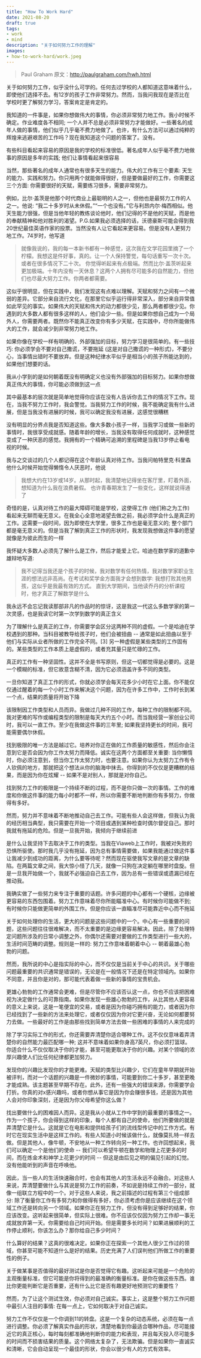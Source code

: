 ```yaml
---
title: "How To Work Hard"
date: 2021-08-20
draft: true
tags:
- work
- mind
description: "关于如何努力工作的理解"
images:
- how-to-work-hard/work.jpeg
---
```

> Paul Graham
> 原文：http://paulgraham.com/hwh.html

关于如何努力工作，似乎没什么可学的。任何去过学校的人都知道这意味着什么，即使他们选择不去。有12岁的孩子工作非常努力。然而，当我问我现在是否比在学校时更了解努力学习，答案肯定是肯定的。

我知道的一件事是，如果你想做伟大的事情，你必须非常努力地工作。我小时候不确定。作业难度各不相同; 一个人并不总是必须非常努力才能做好。一些著名的成年人做的事情，他们似乎几乎毫不费力地做了。也许，有什么方法可以通过纯粹的辉煌来逃避艰苦的工作吗？现在我知道这个问题的答案了。没有。

有些科目看起来容易的原因是我的学校的标准很低。著名成年人似乎毫不费力地做事的原因是多年的实践; 他们让事情看起来很容易

当然，那些著名的成年人通常也有很多天生的能力。伟大的工作有三个要素: 天生的能力、实践和努力。你只用两个就能做得很好，但是要做最好的工作，你需要这三个方面: 你需要很好的天赋，需要练习很多，需要非常努力。

例如，比尔·盖茨是他那个时代商业上最聪明的人之一，但他也是最努力工作的人之一。他说: “我二十多岁时从未休假。”“一个也没有。”它与利昂内尔·梅西相似。他天生能力很强，但是当他年轻的教练谈论他时，他们记得的不是他的天赋，而是他的奉献精神和他对胜利的渴望。P.G.如果我必须选择的话，沃德豪斯可能会得到我20世纪最佳英语作家的投票。当然没有人让它看起来更容易。但是没有人更努力地工作。74岁时，他写道
> 就像我说的，我的每一本新书都有一种感觉，这次我在文学花园里摘了一个柠檬。我想这是件好事，真的。让一个人保持警觉，每句话重写一次十次。或者在很多情况下二十次。
你觉得听起来有点极端。然而比尔·盖茨听起来更加极端。十年内没有一天休息？这两个人拥有尽可能多的自然能力，但他们也尽最大努力工作。你两者都需要。

这似乎很明显，但在实践中，我们发现这有点难以理解。天赋和努力之间有一个微弱的差异。它部分来自流行文化，在那里它似乎运行得非常深入，部分来自异常值如此罕见的事实。如果伟大的天赋和伟大的动力都很少见，那么两者都很少见。你遇到的大多数人都有很多这样的人，他们会少一些。但是如果你想自己成为一个局外人，你需要两者。既然你不能真正改变你有多少天赋，在实践中，尽你所能做伟大的工作，就会减少到非常努力地工作。

如果你像在学校一样有明确的、外部强加的目标，努力学习是很简单的。有一些技巧: 你必须学会不要对自己撒谎，不要拖延 (这是对自己撒谎的一种形式)，不要分心，当事情出错时不要放弃。但是这种纪律水平似乎是相当小的孩子所能达到的，如果他们想要的话。

我从小学到的是如何朝着既没有明确定义也没有外部强加的目标努力。如果你想做真正伟大的事情，你可能必须做到这一点

其中最基本的层次就是简单地觉得你应该在没有人告诉你去工作的情况下工作。现在，当我不努力工作时，我会警觉。当我努力工作的时候，我不能确定我有什么进展，但是当我没有进展的时候，我可以确定我没有进展，这感觉很糟糕

没有明显的分界点我是否知道这些。像大多数小孩子一样，当我学习或做一些新的事情时，我很享受成就感。随着年龄的增长，当我没有取得任何成就时，这种感觉变成了一种厌恶的感觉。我拥有的一个精确可追溯的里程碑是当我13岁停止看电视的时候。

我与之交谈过的几个人都记得在这个年龄认真对待工作。当我问帕特里克·科里森他什么时候开始觉得懒惰令人厌恶时，他说
> 我想大约在13岁或14岁。从那时起，我清楚地记得坐在客厅里，盯着外面，想知道为什么我在浪费暑假。
也许青春期发生了一些变化，这样就说得通了

奇怪的是，认真对待工作的最大障碍可能是学校，这使得工作 (他们称之为工作) 看起来无聊而毫无意义。在我全心全意地渴望去做之前，我必须学会什么是真正的工作。这需要一段时间，因为即使在大学里，很多工作也是毫无意义的; 整个部门都是毫无意义的。但是当我了解到真正工作的形状时，我发现我想做这件事的愿望就像是为彼此而生的一样

我怀疑大多数人必须先了解什么是工作，然后才能爱上它。哈迪在数学家的道歉中雄辩地写道:
> 我不记得当我还是个孩子的时候，我对数学有任何热情，我对数学家职业生涯的想法远非高尚。在考试和奖学金方面我才会想到数学: 我想打败其他男孩，这似乎是我最有效的方式。
直到大学期间，当他读乔丹的分析课程时，他才真正了解数学是什么

我永远不会忘记我读那部非凡的作品时的惊讶，这是我这一代这么多数学家的第一次灵感，也是我读它时第一次学到数学的真正含义

为了理解什么是真正的工作，你需要学会区分这两种不同的虚假。一个是哈迪在学校遇到的那种。当科目被教导给孩子时，他们会被扭曲 -- 通常是如此扭曲以至于他们与实际从业者所做的工作完全不同。[3] 另一种虚假是某些类型的工作固有的。某些类型的工作本质上是虚假的，或者充其量只是忙碌的工作。

真正的工作有一种坚固性。这并不全是书写原则，但这一切都觉得是必要的。这是一个模糊的标准，但它故意含糊不清，因为它必须涵盖许多不同的类型。

一旦你知道了真正工作的形式，你就必须学会每天花多少小时在它上面。你不能仅仅通过醒着的每一个小时工作来解决这个问题，因为在许多工作中，工作时长到某一个点，结果的质量将开始下降

该限制因工作类型和人员而异。我做过几种不同的工作，每种工作的限制都不同。我对更难的写作或编程类型的限制是每天大约五个小时。而当我经营一家创业公司时，我可以一直工作。至少在我做这件事的三年里; 如果我坚持更长的时间，我可能需要偶尔休假。

找到极限的唯一方法是越过它。培养对你正在做的工作质量的敏感性，然后你会注意到它是否会因为你工作太努力而降低。诚实在这两个方面都至关重要: 当你懒惰时，你必须注意到，但当你工作太努力时，也要注意。如果你认为太努力工作有令人钦佩的地方，那就把这个想法从你的脑海中抹去。你得到的不仅仅是更糟糕的结果，而是因为你在炫耀 -- 如果不是对别人，那就是对你自己。

找到努力工作的极限是一个持续不断的过程，而不是你只做一次的事情。工作的难度和你做这件事的能力每小时都不一样，所以你需要不断地判断你有多努力，你做得有多好。

然而，努力并不意味着不断地推动自己去工作。可能有些人会这样做，但我认为我的经历相当典型，我只需要在开始一个项目或遇到某种检查时偶尔督促自己。那时我就有拖延的危险。但是一旦我开始，我倾向于继续前进

是什么让我坚持下去取决于工作的类型。当我在Viaweb上工作时，我被对失败的恐惧所驱使。那时我几乎没有拖延，因为总有事情需要做，如果我能通过做这件事让我减少到成功的距离，为什么要等待呢？然而现在驱使我写文章的是文章的缺陷。在两篇文章之间，我大惊小怪了几天，就像一只狗在决定躺在哪里时盘旋。但是一旦我开始做一个，我就不必强迫自己去工作，因为总有一些错误或遗漏已经在推动我。

我确实做了一些努力来专注于重要的话题。许多问题的中心都有一个硬核，边缘被更容易的东西包围着。努力工作意味着尽你所能瞄准中心。有时候你可能做不到; 有时候你只能做更简单的外围工作。但是你应该一直瞄准尽可能靠近中心而不拖延

关于如何处理你的生活，更大的问题是这些问题中的一个。中心有一些重要的问题，这些问题往往很难解决，而不太重要的是边缘更容易解决。因此，除了处理特定问题所涉及的日常小调整之外，你偶尔还需要对要做的工作类型进行一些大的，生活时间范畴的调整。规则是一样的: 努力工作意味着朝着中心 -- 朝着最雄心勃勃的问题。

然而，我所说的中心是指实际的中心，而不仅仅是当前关于中心的共识。关于哪些问题最重要的共识通常是错误的，无论是在一般情况下还是在特定领域内。如果你不同意，并且你是对的，那可能代表着做一些新的事情的宝贵机会。

更雄心勃勃的工作通常会更难，但是尽管你不应该否认这一点，你也不应该把困难视为决定做什么的可靠指南。如果你发现一些雄心勃勃的工作，从比其他人更容易的意义上来说，这是一笔便宜的交易，或者是因为你碰巧拥有的能力，或者因为你已经找到了一些新的方法来处理它，或者仅仅因为你对它更兴奋，无论如何都要努力去做。一些最好的工作是由那些找到简单方法去做一些困难的事情的人来完成的

除了学习实际工作的形式，你还需要弄清楚你适合哪种工作。这不仅仅意味着弄清楚你的自然能力最匹配哪一种; 这并不意味着如果你身高7英尺，你必须打篮球。你适合什么不仅仅取决于你的才能，甚至可能更取决于你的兴趣。对某个领域的浓厚兴趣使人们比任何纪律都更加努力。

发现你的兴趣比发现你的才能更难。天赋的类型比兴趣少，它们在童年早期就开始被评判，而对一个话题的兴趣是一件微妙的事情，可能要到你二十多岁，甚至更晚才能成熟。该主题甚至早期不存在。此外，还有一些强大的错误来源，你需要学会打折。你真的对x感兴趣吗，或者你想从事它是因为你会赚很多钱，还是因为其他人会对你印象深刻，还是因为你父母希望你这么做？

找出要做什么的困难因人而异。这是我从小就从工作中学到的最重要的事情之一。作为一个孩子，你会得到这样的印象，每个人都有自己的使命，他们所要做的就是弄清楚它是什么。这就是它在电影和提供给孩子们的流线型传记中的工作方式。有时它在现实生活中是这样工作的。有些人知道小时候该做什么，就像莫扎特一样去做。但是其他人，像牛顿，不安地从一种工作转向另一种工作。也许回想起来，我们可以确定一个是他们的使命 -- 我们可以希望牛顿在数学和物理上花更多的时间，而在炼金术和神学上花更少的时间 -- 但这是由后见之明的偏见引起的幻觉。没有他能听到的声音在呼唤他。

因此，当一些人的生活快速融合时，也会有其他人的生活永远不会融合。对这些人来说，弄清楚要做什么与其说是努力工作的前奏，不如说是持续工作的一部分，就像一组联立方程中的一个。对于这些人来说，我之前描述的过程有第三个组成部分: 除了衡量你工作有多努力和你做得有多好，你必须考虑你是应该继续在这个领域工作还是转向另一个领域。如果你正在努力工作，但没有得到足够好的结果，你应该改变。这听起来很简单，但实际上很难。你不应该仅仅因为努力工作却一事无成就放弃第一天。你需要给自己时间开始。但是需要多长时间？如果进展顺利的工作停止顺利，你该怎么办？那你给自己多少时间？

什么算好的结果？这真的很难决定。如果你正在探索一个其他人很少工作过的领域，你甚至可能不知道什么是好的结果。历史充满了人们误判他们所做工作的重要性的例子。

关于做某事是否值得的最好测试是你是否觉得它有趣。这听起来可能是一个危险的主观衡量标准，但它可能是你将得到的最准确的衡量标准。是你在做这些东西。谁比你更能判断它是否重要，还有什么比它是否有趣更好地预测它的重要性？

然而，为了让这个测试生效，你必须对自己诚实。事实上，这是整个努力工作问题中最引人注目的事情: 在每一点上，它如何取决于对自己诚实。

努力工作不仅仅是一个你调到11的转盘。这是一个复杂的动态系统，必须在每一点进行调整。你必须了解真实作品的形状，清楚地看到你最适合哪种作品，尽可能接近它的真正核心，每时每刻都准确地判断你的能力和表现，并且每天投入尽可能多的时间而不损害结果的质量。这个网络太复杂了，无法欺骗。但是如果你一直诚实和清晰，它会自动呈现一个最佳的形状，你会以很少有人的方式有效率。



